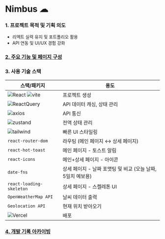 # Nimbus ☁

### 1. 프로젝트 목적 및 기획 의도
- 리액트 실력 유지 및 포트폴리오 활용
- API 연동 및 UI/UX 경험 강화

### [2. 주요 기능 및 페이지 구성]()

### 3. 사용 기술 스택

| 스택/패키지  | 용도  |
| --- | --- |
|![React](https://img.shields.io/badge/React-61DAFB?style=flat&logo=react&logoColor=black) ![vite](https://img.shields.io/badge/vite-646CFF?style=flat&logo=vite&logoColor=white)| 프로젝트 생성 |
| ![ReactQuery](https://img.shields.io/badge/React_Query-FF4154?style=flat&logo=reactquery&logoColor=white) | API 데이터 캐싱, 상태 관리  |
| ![axios](https://img.shields.io/badge/Axios-5A29E4?style=flat&logo=axios&logoColor=white) | API 통신  |
| ![zustand](https://img.shields.io/badge/Zustand-433E38?style=flat&logo=Zustand&logoColor=white) | 전역 상태 관리  |
| ![tailwind](https://img.shields.io/badge/Tailwind-06B6D4?style=flat&logo=TailwindCSS&logoColor=white) | 빠른 UI 스타일링  |
| `react-router-dom` | 라우팅 (메인 페이지 ↔ 상세 페이지) |
| `react-hot-toast` | 메인 페이지 - 토스트 알림 |
| `react-icons`  | 메인+상세 페이지 - 아이콘  |
| `date-fns`  | 상세 페이지 - 날짜 포맷팅 및 비교 (오늘 날짜, 5일치 예보용) |
| `react-loading-skeleton` | 상세 페이지 - 스켈레톤 UI |
| `OpenWeatherMap API` | 날씨 데이터 출력 |
| `Geolocation API` | 현재 위치 받아오기 |
| ![Vercel](https://img.shields.io/badge/Vercel-000000?style=flat&logo=vercel&logoColor=white) | 배포 |

### [4. 개발 기록 아카이빙]()